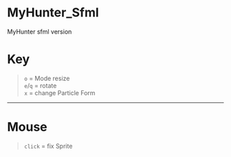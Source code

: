 # MyHunter_Sfml
MyHunter sfml version



# Key  
> `o` = Mode resize   
> `e`/`q` = rotate  
> `x` = change Particle Form   

---

# Mouse

> `click` = fix Sprite

